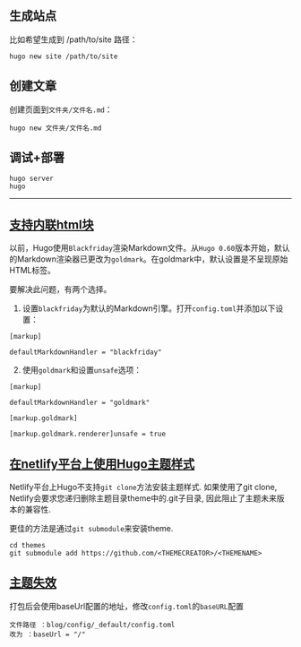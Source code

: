 ## 生成站点

比如希望生成到 /path/to/site 路径：

```
hugo new site /path/to/site
```

## 创建文章

创建页面到`文件夹/文件名.md`：

```
hugo new 文件夹/文件名.md
```

## 调试+部署

```
hugo server
hugo
```

---

## [支持内联html块](https://zhuanlan.zhihu.com/p/363943183)

以前，Hugo使用`Blackfriday`渲染Markdown文件。从`Hugo 0.60`版本开始，默认的Markdown渲染器已更改为`goldmark`。在goldmark中，默认设置是不呈现原始HTML标签。

要解决此问题，有两个选择。

1. 设置`blackfriday`为默认的Markdown引擎。打开`config.toml`并添加以下设置：

```
[markup]

defaultMarkdownHandler = "blackfriday"
```

2. 使用`goldmark`和设置`unsafe`选项：

```
[markup]

defaultMarkdownHandler = "goldmark"

[markup.goldmark]

[markup.goldmark.renderer]unsafe = true
```

## [在netlify平台上使用Hugo主题样式](https://www.andbible.com/post/hugo-hosting-and-deployment-hosting-on-netlify/)

Netlify平台上Hugo不支持`git clone`方法安装主题样式. 如果使用了git clone, Netlify会要求您递归删除主题目录theme中的.git子目录, 因此阻止了主题未来版本的兼容性.

更佳的方法是通过`git submodule`来安装theme.

```
cd themes
git submodule add https://github.com/<THEMECREATOR>/<THEMENAME>
```

## [主题失效](https://blog.51cto.com/u_16213607/7482664)

打包后会使用baseUrl配置的地址，修改`config.toml`的`baseURL`配置

```
文件路径 ：blog/config/_default/config.toml
改为 ：baseUrl = "/"
```